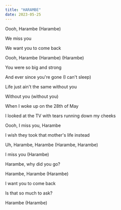 ```yaml
---
title: "HARAMBE"
date: 2023-05-25
---
```

Oooh, Harambe (Harambe)

We miss you

We want you to come back

Oooh, Harambe (Harambe) (Harambe)

You were so big and strong

And ever since you're gone (I can't sleep)

Life just ain't the same without you

Without you (without you)

When I woke up on the 28th of May

I looked at the TV with tears running down my cheeks

Oooh, I miss you, Harambe

I wish they took that mother's life instead

Uh, Harambe, Harambe (Harambe, Harambe)

I miss you (Harambe)

Harambe, why did you go?

Harambe, Harambe (Harambe)

I want you to come back

Is that so much to ask?

Harambe (Harambe)





